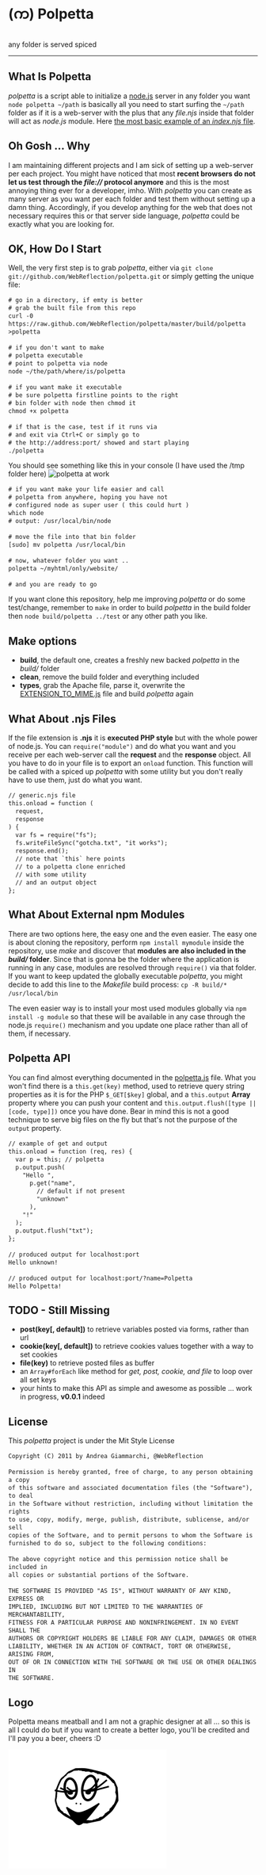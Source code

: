 (က) Polpetta
===========================
any folder is served spiced
___________________________


What Is Polpetta
----------------
*polpetta* is a script able to initialize a [node.js](http://nodejs.org/) server in any folder you want
`node polpetta ~/path` is basically all you need to start surfing the `~/path` folder as if it is a web-server with the plus that any *file.njs* inside that folder will act as *node.js* module.
Here [the most basic example of an *index.njs* file](https://github.com/WebReflection/polpetta/blob/master/test/index.njs).


Oh Gosh ... Why
---------------
I am maintaining different projects and I am sick of setting up a web-server per each project.
You might have noticed that most **recent browsers do not let us test through the *file://* protocol anymore** and this is the most annoying thing ever for a developer, imho.
With *polpetta* you can create as many server as you want per each folder and test them without setting up a damn thing.
Accordingly, if you develop anything for the web that does not necessary requires this or that server side language, *polpetta* could be exactly what you are looking for.


OK, How Do I Start
------------------
Well, the very first step is to grab *polpetta*, either via `git clone git://github.com/WebReflection/polpetta.git` or simply getting the unique file:

    # go in a directory, if emty is better
    # grab the built file from this repo
    curl -0 https://raw.github.com/WebReflection/polpetta/master/build/polpetta >polpetta

    # if you don't want to make
    # polpetta executable
    # point to polpetta via node
    node ~/the/path/where/is/polpetta

    # if you want make it executable
    # be sure polpetta firstline points to the right
    # bin folder with node then chmod it
    chmod +x polpetta

    # if that is the case, test if it runs via
    # and exit via Ctrl+C or simply go to
    # the http://address:port/ showed and start playing
    ./polpetta

You should see something like this in your console (I have used the /tmp folder here)
![polpetta at work](http://www.3site.eu/images/polpetta_shell.png)


    # if you want make your life easier and call
    # polpetta from anywhere, hoping you have not
    # configured node as super user ( this could hurt )
    which node
    # output: /usr/local/bin/node

    # move the file into that bin folder
    [sudo] mv polpetta /usr/local/bin

    # now, whatever folder you want ..
    polpetta ~/myhtml/only/website/

    # and you are ready to go

If you want clone this repository, help me improving *polpetta* or do some test/change, remember to `make` in order to build *polpetta* in the build folder then `node build/polpetta ../test` or any other path you like.


Make options
------------
  * **build**, the default one, creates a freshly new backed *polpetta* in the *build/* folder
  * **clean**, remove the build folder and everything included
  * **types**, grab the Apache file, parse it, overwrite the [EXTENSION_TO_MIME.js](https://github.com/WebReflection/polpetta/blob/master/src/EXTENSION_TO_MIME.js) file and build *polpetta* again


What About .njs Files
---------------------
If the file extension is **.njs** it is **executed PHP style** but with the whole power of node.js.
You can `require("module")` and do what you want and you receive per each web-server call the **request** and the **response** object.
All you have to do in your file is to export an `onload` function. This function will be called with a spiced up *polpetta* with some utility but you don't really have to use them, just do what you want.

    // generic.njs file
    this.onload = function (
      request,
      response
    ) {
      var fs = require("fs");
      fs.writeFileSync("gotcha.txt", "it works");
      response.end();
      // note that `this` here points
      // to a polpetta clone enriched
      // with some utility
      // and an output object
    };


What About External npm Modules
-------------------------------
There are two options here, the easy one and the even easier.
The easy one is about cloning the repository, perform `npm install mymodule` inside the repository, use *make* and discover that **modules are also included in the *build/* folder**.
Since that is gonna be the folder where the application is running in any case, modules are resolved through `require()` via that folder.
If you want to keep updated the globally executable *polpetta*, you might decide to add this line to the *Makefile* build process: `cp -R build/* /usr/local/bin`

The even easier way is to install your most used modules globally via `npm install -g module` so that these will be available in any case through the node.js `require()` mechanism and you update one place rather than all of them, if necessary.


Polpetta API
------------
You can find almost everything documented in the [polpetta.js](https://github.com/WebReflection/polpetta/blob/master/src/polpetta.js) file.
What you won't find there is a `this.get(key)` method, used to retrieve query string properties as it is for the PHP `$_GET[$key]` global, and a `this.output` **Array** property where you can push your content and `this.output.flush([type || [code, type]])` once you have done.
Bear in mind this is not a good technique to serve big files on the fly but that's not the purpose of the `output` property.

    // example of get and output
    this.onload = function (req, res) {
      var p = this; // polpetta
      p.output.push(
        "Hello ",
          p.get("name",
            // default if not present
            "unknown"
          ),
        "!"
      );
      p.output.flush("txt");
    };

    // produced output for localhost:port
    Hello unknown!

    // produced output for localhost:port/?name=Polpetta
    Hello Polpetta!


TODO - Still Missing
--------------------
  * **post(key[, default])** to retrieve variables posted via forms, rather than url
  * **cookie(key[, default])** to retrieve cookies values together with a way to set cookies
  * **file(key)** to retrieve posted files as buffer
  * an `Array#forEach` like method for *get, post, cookie, and file* to loop over all set keys
  * your hints to make this API as simple and awesome as possible ... work in progress, **v0.0.1** indeed


License
-------
This *polpetta* project is under the Mit Style License

    Copyright (C) 2011 by Andrea Giammarchi, @WebReflection

    Permission is hereby granted, free of charge, to any person obtaining a copy
    of this software and associated documentation files (the "Software"), to deal
    in the Software without restriction, including without limitation the rights
    to use, copy, modify, merge, publish, distribute, sublicense, and/or sell
    copies of the Software, and to permit persons to whom the Software is
    furnished to do so, subject to the following conditions:

    The above copyright notice and this permission notice shall be included in
    all copies or substantial portions of the Software.

    THE SOFTWARE IS PROVIDED "AS IS", WITHOUT WARRANTY OF ANY KIND, EXPRESS OR
    IMPLIED, INCLUDING BUT NOT LIMITED TO THE WARRANTIES OF MERCHANTABILITY,
    FITNESS FOR A PARTICULAR PURPOSE AND NONINFRINGEMENT. IN NO EVENT SHALL THE
    AUTHORS OR COPYRIGHT HOLDERS BE LIABLE FOR ANY CLAIM, DAMAGES OR OTHER
    LIABILITY, WHETHER IN AN ACTION OF CONTRACT, TORT OR OTHERWISE, ARISING FROM,
    OUT OF OR IN CONNECTION WITH THE SOFTWARE OR THE USE OR OTHER DEALINGS IN
    THE SOFTWARE.

Logo
----
Polpetta means meatball and I am not a graphic designer at all ... so this is all I could do but if you want to create a better logo, you'll be credited and I'll pay you a beer, cheers :D

![logo](https://github.com/WebReflection/polpetta/raw/master/test/img/polpetta.png)